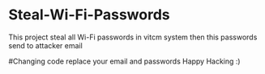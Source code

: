 # Steal-Wi-Fi-Passwords
This project steal  all Wi-Fi passwords in vitcm system then this passwords send to attacker email

#Changing code
replace your email and passwords 
Happy Hacking :)
